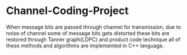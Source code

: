 # Channel-Coding-Project
When message bits are passed through channel for transmission, due
to noise of channel some of message bits gets distorted these bits are
restored through Tanner graph(LDPC) and product code technique all of
these methods and algorithms are implemented in C++ language.

